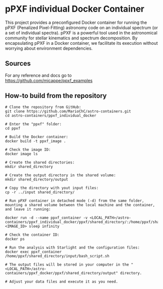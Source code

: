 # pPXF individual Docker Container

This project provides a preconfigured Docker container for running the pPXF (Penalized Pixel-Fitting) astronomy code on an individual spectrum (or a set of individual spectra). pPXF is a powerful tool used in the astronomical community for stellar kinematics and spectrum decomposition. By encapsulating pPXF in a Docker container, we facilitate its execution without worrying about environment dependencies.

## Sources

For any reference and docs go to https://github.com/micappe/ppxf_examples

## How-to build from the repository
```
# Clone the repository from GitHub:
git clone https://github.com/MarioChC/astro-containers.git
cd astro-containers/ppxf_individual_docker

# Enter the "ppxf" folder:
cd ppxf

# Build the Docker container:
docker build -t ppxf_image .

# Check the image ID:
docker image ls

# Create the shared directories:
mkdir shared_directory

# Create the output directory in the shared volume:
mkdir shared_directory/output

# Copy the directory with yout input files:
cp -r ../input shared_directory/

# Run pPXF container in detached mode (-d) from the same folder, mounting a shared volume between the local machine and the container, and leave it running:

docker run -d --name ppxf_container -v <LOCAL_PATH>/astro-containers/ppxf_individual_docker/ppxf/shared_directory/:/home/ppxf/shared_directory/ <IMAGE_ID> sleep infinity

# Check the container ID:
docker ps

# Run the analysis with Starlight and the configuration files:
docker exec ppxf_container /home/ppxf/shared_directory/input/bash_script.sh

# The output files will be stored in your computer in the "<LOCAL_PATH>/astro-containers/ppxf_docker/ppxf/shared_directory/output" directory.

# Adjust your data files and execute it as you need.
```
